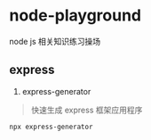# node-playground

node js 相关知识练习操场

## express

1. express-generator

> 快速生成 express 框架应用程序

```bash
npx express-generator
```

